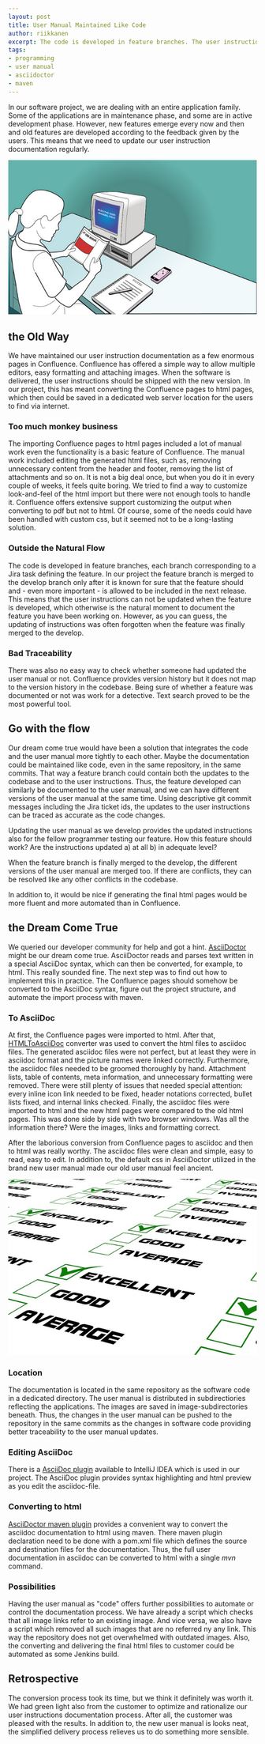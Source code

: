 ```yaml
---
layout: post
title: User Manual Maintained Like Code
author: riikkanen
excerpt: The code is developed in feature branches. The user instruction documentation is not, which causes some trouble. Could the user manual be integrated tighter to the code? If so, could the manual still be easy to deliver to the customer?
tags:
- programming
- user manual
- asciidoctor
- maven
---
```


In our software project, we are dealing with an entire application family. Some of the applications are in maintenance phase, and some are in active development phase. However, new features emerge every now and then and old features are developed according to the feedback given by the users. This means that we need to update our user instruction documentation regularly.

![user manual](/img/user-manual/user_manual.jpg)

## the Old Way

We have maintained our user instruction documentation as a few enormous pages in Confluence. Confluence has offered a simple way to allow multiple editors, easy formatting and attaching images. When the software is delivered, the user instructions should be shipped with the new version. In our project, this has meant converting the Confluence pages to html pages, which then could be saved in a dedicated web server location for the users to find via internet.

### Too much monkey business

The importing Confluence pages to html pages included a lot of manual work even the functionality is a basic feature of Confluence. The manual work included editing the generated html files, such as, removing unnecessary content from the header and footer, removing the list of attachments and so on. It is not a big deal once, but when you do it in every couple of weeks, it feels quite boring. We tried to find a way to customize look-and-feel of the html import but there were not enough tools to handle it. Confluence offers extensive support customizing the output when converting to pdf but not to html. Of course, some of the needs could have been handled with custom css, but it seemed not to be a long-lasting solution.

### Outside the Natural Flow

The code is developed in feature branches, each branch corresponding to a Jira task defining the feature. In our project the feature branch is merged to the develop branch only after it is known for sure that the feature should and - even more important - is allowed to be included in the next release. This means that the user instructions can not be updated when the feature is developed, which otherwise is the natural moment to document the feature you have been working on. However, as you can guess, the updating of instructions was often forgotten when the feature was finally merged to the develop.

### Bad Traceability

There was also no easy way to check whether someone had updated the user manual or not. Confluence provides version history but it does not map to the version history in the codebase. Being sure of whether a feature was documented or not was work for a detective. Text search proved to be the most powerful tool.

## Go with the flow

Our dream come true would have been a solution that integrates the code and the user manual more tightly to each other. Maybe the documentation could be maintained like code, even in the same repository, in the same commits. That way a feature branch could contain both the updates to the codebase and to the user instructions. Thus, the feature developed can similarly be documented to the user manual, and we can have different versions of the user manual at the same time. Using descriptive git commit messages including the Jira ticket ids, the updates to the user instructions can be traced as accurate as the code changes. 

Updating the user manual as we develop provides the updated instructions also for the fellow programmer testing our feature. How this feature should work? Are the instructions updated a) at all b) in adequate level? 

When the feature branch is finally merged to the develop, the different versions of the user manual are merged too. If there are conflicts, they can be resolved like any other conflicts in the codebase.

In addition to, it would be nice if generating the final html pages would be more fluent and more automated than in Confluence.

## the Dream Come True

We queried our developer community for help and got a hint. [AsciiDoctor](https://asciidoctor.org/) might be our dream come true. AsciiDoctor reads and parses text written in a special AsciiDoc syntax, which can then be converted, for example, to html. This really sounded fine. The next step was to find out how to implement this in practice. The Confluence pages should somehow be converted to the AsciiDoc syntax, figure out the project structure, and automate the import process with maven.

### To AsciiDoc

At first, the Confluence pages were imported to html. After that, [HTMLToAsciiDoc](https://github.com/asciidocfx/HtmlToAsciidoc) converter was used to convert the html files to asciidoc files. The generated asciidoc files were not perfect, but at least they were in asciidoc format and the picture names were linked correctly. Furthermore, the asciidoc files needed to be groomed thoroughly by hand. Attachment lists, table of contents, meta information, and unnecessary formatting were removed. There were still plenty of issues that needed special attention: every inline icon link needed to be fixed, header notations corrected, bullet lists fixed, and internal links checked. Finally, the asciidoc files were imported to html and the new html pages were compared to the old html pages. This was done side by side with two browser windows. Was all the information there? Were the images, links and formatting correct. 

After the laborious conversion from Confluence pages to asciidoc and then to html was really worthy. The asciidoc files were clean and simple, easy to read, easy to edit. In addition to, the default css in AsciiDoctor utilized in the brand new user manual made our old user manual feel ancient.

![great sucess](/img/user-manual/excellent.jpg "http://maxpixel.freegreatpicture.com/")

### Location

The documentation is located in the same repository as the software code in a dedicated directory. The user manual is distributed in subdirectiories reflecting the applications. The images are saved in image-subdirectories beneath. Thus, the changes in the user manual can be pushed to the repository in the same commits as the changes in software code providing better traceability to the user manual updates.

### Editing AsciiDoc

There is a [AsciiDoc plugin](https://plugins.jetbrains.com/plugin/7391-asciidoc) available to IntelliJ IDEA which is used in our project. The AsciiDoc plugin provides syntax highlighting and html preview as you edit the asciidoc-file.  

### Converting to html

[AsciiDoctor maven plugin](https://github.com/asciidoctor/asciidoctor-maven-plugin) provides a convenient way to convert the asciidoc documentation to html using maven. There maven plugin declaration need to be done with a pom.xml file which defines the source and destination files for the documentation. Thus, the full user documentation in asciidoc can be converted to html with a single _mvn_ command. 

### Possibilities

Having the user manual as "code" offers further possibilities to automate or control the documentation process. We have already a script which checks that all image links refer to an existing image. And vice versa, we also have a script which removed all such images that are no referred ny any link. This way the repository does not get overwhelmed with outdated images. Also, the converting and delivering the final html files to customer could be automated as some Jenkins build.

## Retrospective

The conversion process took its time, but we think it definitely was worth it. We had green light also from the customer to optimize and rationalize our user instructions documentation process. After all, the customer was pleased with the results. In addition to, the new user manual is looks neat, the simplified delivery process relieves us to do something more sensible.
